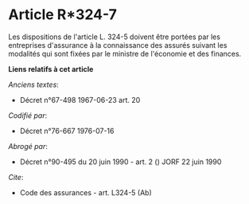 # Article R*324-7

Les dispositions de l'article L. 324-5 doivent être portées par les entreprises d'assurance à la connaissance des assurés
suivant les modalités qui sont fixées par le ministre de l'économie et des finances.

**Liens relatifs à cet article**

_Anciens textes_:

  - Décret n°67-498 1967-06-23 art. 20

_Codifié par_:

  - Décret n°76-667 1976-07-16

_Abrogé par_:

  - Décret n°90-495 du 20 juin 1990 - art. 2 () JORF 22 juin 1990

_Cite_:

  - Code des assurances - art. L324-5 (Ab)
